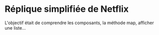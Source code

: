 # Réplique simplifiée de Netflix

L'objectif était de comprendre les composants, la méthode map, afficher une liste...
